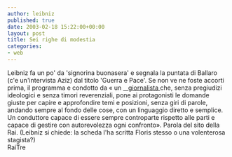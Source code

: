 ```yaml
---
author: leibniz
published: true
date: 2003-02-18 15:22:00+00:00
layout: post
title: Sei righe di modestia 
categories:
- web
---
```


Leibniz fa un po' da 'signorina buonasera' e segnala la puntata di Ballaro (c'e un'intervista Aziz) dal titolo 'Guerra e Pace'. Se non ve ne foste accorti prima, il programma e   condotto da «  un  [   giornalista ][1]che, senza pregiudizi ideologici e senza timori reverenziali, pone ai protagonisti le domande giuste per capire e approfondire temi e posizioni, senza giri di parole, andando sempre al fondo delle cose, con un linguaggio diretto e semplice. Un conduttore capace di essere sempre controparte rispetto alle parti e capace di gestire con autorevolezza ogni confronto». Parola del sito della Rai. (Leibniz si chiede: la scheda l'ha scritta Floris stesso o una volenterosa stagista?)  
RaiTre

[1]:	http://www.ballaro.rai.it/R3_biografia/0,5435,58,00.html